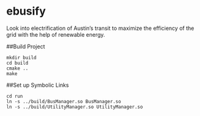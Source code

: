 # ebusify
Look into electrification of Austin’s transit to maximize the efficiency of the grid with the help of renewable energy.

##Build Project
```
mkdir build
cd build
cmake ..
make
```

##Set up Symbolic Links
```
cd run
ln -s ../build/BusManager.so BusManager.so
ln -s ../build/UtilityManager.so UtilityManager.so
```

